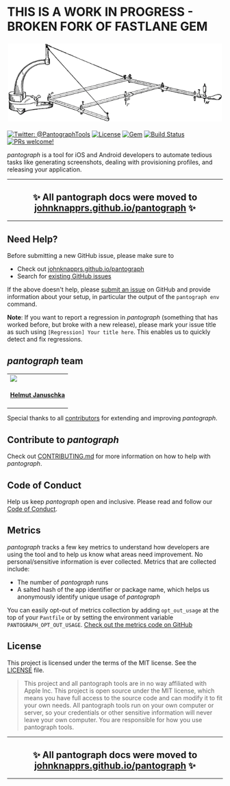 # THIS IS A WORK IN PROGRESS - BROKEN FORK OF FASTLANE GEM

<h3 align="center">

  <a href="https://github.com/johnknapprs/pantograph/blob/master/docs/docs/img/pantograph_text.png">
  <img src="https://github.com/johnknapprs/pantograph/blob/master/docs/docs/img/pantograph_text.png?raw=true" alt="pantograph Logo" width="500">
  </a>
</h3>

[![Twitter: @PantographTools](https://img.shields.io/badge/contact-@PantographTools-blue.svg?style=flat)](https://twitter.com/PantographTools)
[![License](https://img.shields.io/badge/license-MIT-green.svg?style=flat)](https://github.com/pantograph/pantograph/blob/master/LICENSE)
[![Gem](https://img.shields.io/gem/v/pantograph.svg?style=flat)](https://rubygems.org/gems/pantograph)
[![Build Status](https://img.shields.io/circleci/project/github/pantograph/pantograph/master.svg)](https://circleci.com/gh/pantograph/pantograph)
[![PRs welcome!](https://img.shields.io/badge/PRs-welcome-brightgreen.svg)](https://github.com/pantograph/pantograph/blob/master/CONTRIBUTING.md)

_pantograph_ is a tool for iOS and Android developers to automate tedious tasks like generating screenshots, dealing with provisioning profiles, and releasing your application.

<hr />
<h2 align="center">
  ✨ All pantograph docs were moved to <a href="https://johnknapprs.github.io/pantograph/">johnknapprs.github.io/pantograph</a> ✨
</h2>
<hr />

## Need Help?

Before submitting a new GitHub issue, please make sure to

- Check out [johnknapprs.github.io/pantograph](https://johnknapprs.github.io/pantograph)
- Search for [existing GitHub issues](https://github.com/pantograph/pantograph/issues)

If the above doesn't help, please [submit an issue](https://github.com/pantograph/pantograph/issues) on GitHub and provide information about your setup, in particular the output of the `pantograph env` command.

**Note**: If you want to report a regression in _pantograph_ (something that has worked before, but broke with a new release), please mark your issue title as such using `[Regression] Your title here`. This enables us to quickly detect and fix regressions.

## _pantograph_ team

<!-- This table is regenerated and resorted on each release -->
<table id='team'>
<tr>
<td id='john knapp'>
<a href='https://github.com/johnknapprs'>
<img src='https://github.com/johnknapprs.png?size=140'>
</a>
<h4 align='center'><a href='https://twitter.com/petrosichor'>Helmut Januschka</a></h4>
</td>
</tr>
</table>

Special thanks to all [contributors](https://github.com/pantograph/pantograph/graphs/contributors) for extending and improving _pantograph_.

## Contribute to _pantograph_

Check out [CONTRIBUTING.md](CONTRIBUTING.md) for more information on how to help with _pantograph_.

## Code of Conduct

Help us keep _pantograph_ open and inclusive. Please read and follow our [Code of Conduct](https://github.com/pantograph/pantograph/blob/master/CODE_OF_CONDUCT.md).

## Metrics
 
_pantograph_ tracks a few key metrics to understand how developers are using the tool and to help us know what areas need improvement. No personal/sensitive information is ever collected. Metrics that are collected include: 
 
* The number of _pantograph_ runs
* A salted hash of the app identifier or package name, which helps us anonymously identify unique usage of _pantograph_
 
You can easily opt-out of metrics collection by adding `opt_out_usage` at the top of your `Pantfile` or by setting the environment variable `PANTOGRAPH_OPT_OUT_USAGE`. [Check out the metrics code on GitHub](https://github.com/pantograph/pantograph/tree/master/pantograph_core/lib/pantograph_core/analytics)

## License

This project is licensed under the terms of the MIT license. See the [LICENSE](LICENSE) file.

> This project and all pantograph tools are in no way affiliated with Apple Inc. This project is open source under the MIT license, which means you have full access to the source code and can modify it to fit your own needs. All pantograph tools run on your own computer or server, so your credentials or other sensitive information will never leave your own computer. You are responsible for how you use pantograph tools.

<hr />
<h2 align="center">
  ✨ All pantograph docs were moved to <a href="https://johnknapprs.github.io/pantograph/">johnknapprs.github.io/pantograph</a> ✨
</h2>
<hr />
